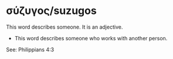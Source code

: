 # σύζυγος/suzugos
This word describes someone. It is an adjective.

* This word describes someone who works with another person. 

See: Philippians 4:3
